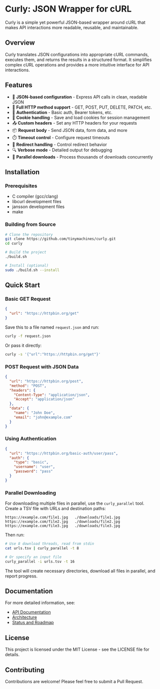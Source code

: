 # Curly: JSON Wrapper for cURL

Curly is a simple yet powerful JSON-based wrapper around cURL that makes API interactions more readable, reusable, and maintainable.

## Overview

Curly translates JSON configurations into appropriate cURL commands, executes them, and returns the results in a structured format. It simplifies complex cURL operations and provides a more intuitive interface for API interactions.

## Features

- 📄 **JSON-based configuration** - Express API calls in clean, readable JSON
- 🔄 **Full HTTP method support** - GET, POST, PUT, DELETE, PATCH, etc.
- 🔐 **Authentication** - Basic auth, Bearer tokens, etc.
- 🍪 **Cookie handling** - Save and load cookies for session management
- 📤 **Custom headers** - Set any HTTP headers for your requests
- 📦 **Request body** - Send JSON data, form data, and more
- ⏱️ **Timeout control** - Configure request timeouts
- 🔄 **Redirect handling** - Control redirect behavior
- 🔍 **Verbose mode** - Detailed output for debugging
- 🚀 **Parallel downloads** - Process thousands of downloads concurrently

## Installation

### Prerequisites

- C compiler (gcc/clang)
- libcurl development files
- jansson development files
- make

### Building from Source

```bash
# Clone the repository
git clone https://github.com/tinymachines/curly.git
cd curly

# Build the project
./build.sh

# Install (optional)
sudo ./build.sh --install
```

## Quick Start

### Basic GET Request

```json
{
  "url": "https://httpbin.org/get"
}
```

Save this to a file named `request.json` and run:

```bash
curly -f request.json
```

Or pass it directly:

```bash
curly -s '{"url":"https://httpbin.org/get"}'
```

### POST Request with JSON Data

```json
{
  "url": "https://httpbin.org/post",
  "method": "POST",
  "headers": {
    "Content-Type": "application/json",
    "Accept": "application/json"
  },
  "data": {
    "name": "John Doe",
    "email": "john@example.com"
  }
}
```

### Using Authentication

```json
{
  "url": "https://httpbin.org/basic-auth/user/pass",
  "auth": {
    "type": "basic",
    "username": "user",
    "password": "pass"
  }
}
```

### Parallel Downloading

For downloading multiple files in parallel, use the `curly_parallel` tool. Create a TSV file with URLs and destination paths:

```
https://example.com/file1.jpg	./downloads/file1.jpg
https://example.com/file2.jpg	./downloads/file2.jpg
https://example.com/file3.jpg	./downloads/file3.jpg
```

Then run:

```bash
# Use 8 download threads, read from stdin
cat urls.tsv | curly_parallel -t 8

# Or specify an input file
curly_parallel -i urls.tsv -t 16
```

The tool will create necessary directories, download all files in parallel, and report progress.

## Documentation

For more detailed information, see:

- [API Documentation](docs/API.md)
- [Architecture](docs/ARCHITECTURE.md)
- [Status and Roadmap](docs/STATUS.md)

## License

This project is licensed under the MIT License - see the LICENSE file for details.

## Contributing

Contributions are welcome! Please feel free to submit a Pull Request.